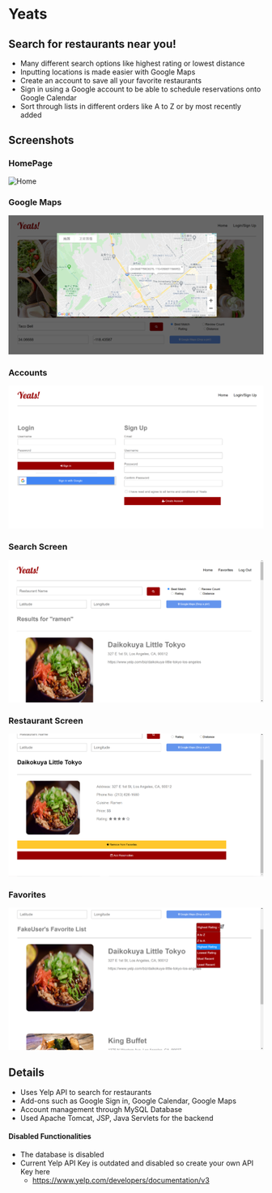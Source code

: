 # Yeats

## Search for restaurants near you!

- Many different search options like highest rating or lowest distance
- Inputting locations is made easier with Google Maps
- Create an account to save all your favorite restaurants
- Sign in using a Google account to be able to schedule reservations onto Google Calendar
- Sort through lists in different orders like A to Z or by most recently added


## Screenshots

### HomePage
![Home](screenshots/Home.png)

### Google Maps
![Maps](screenshots/Maps.png)

### Accounts
![Accounts](screenshots/Accounts.png)

### Search Screen
![Search](screenshots/Search.png)

### Restaurant Screen
![Details](screenshots/Details.png)

### Favorites
![Favorites](screenshots/Favorites.png)

## Details

- Uses Yelp API to search for restaurants
- Add-ons such as Google Sign in, Google Calendar, Google Maps
- Account management through MySQL Database
- Used Apache Tomcat, JSP, Java Servlets for the backend

#### Disabled Functionalities

- The database is disabled
- Current Yelp API Key is outdated and disabled so create your own API Key here
  - https://www.yelp.com/developers/documentation/v3